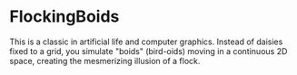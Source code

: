 # FlockingBoids
This is a classic in artificial life and computer graphics. Instead of daisies fixed to a grid, you simulate "boids" (bird-oids) moving in a continuous 2D space, creating the mesmerizing illusion of a flock.
